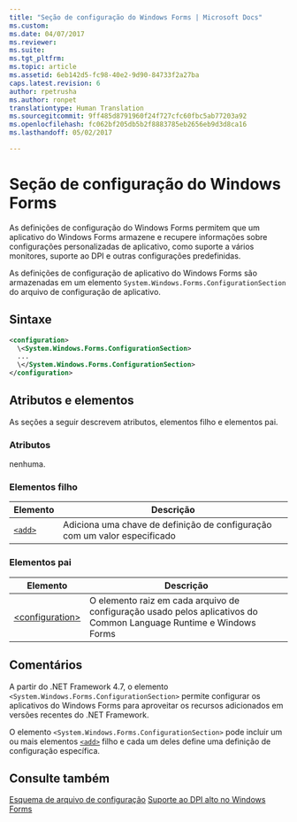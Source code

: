 ```yaml
---
title: "Seção de configuração do Windows Forms | Microsoft Docs"
ms.custom: 
ms.date: 04/07/2017
ms.reviewer: 
ms.suite: 
ms.tgt_pltfrm: 
ms.topic: article
ms.assetid: 6eb142d5-fc98-40e2-9d90-84733f2a27ba
caps.latest.revision: 6
author: rpetrusha
ms.author: ronpet
translationtype: Human Translation
ms.sourcegitcommit: 9ff485d8791960f24f727cfc60fbc5ab77203a92
ms.openlocfilehash: fc062bf205db5b2f8883785eb2656eb9d3d8ca16
ms.lasthandoff: 05/02/2017

---
```

# <a name="windows-forms-configuration-section"></a>Seção de configuração do Windows Forms
As definições de configuração do Windows Forms permitem que um aplicativo do Windows Forms armazene e recupere informações sobre configurações personalizadas de aplicativo, como suporte a vários monitores, suporte ao DPI e outras configurações predefinidas.

As definições de configuração de aplicativo do Windows Forms são armazenadas em um elemento `System.Windows.Forms.ConfigurationSection` do arquivo de configuração de aplicativo.

## <a name="syntax"></a>Sintaxe

```xml
<configuration>
  \<System.Windows.Forms.ConfigurationSection>
  ...
  \</System.Windows.Forms.ConfigurationSection>
</configuration>
```

## <a name="attributes-and-elements"></a>Atributos e elementos

As seções a seguir descrevem atributos, elementos filho e elementos pai.

### <a name="attributes"></a>Atributos

nenhuma.

### <a name="child-elements"></a>Elementos filho

Elemento  |Descrição |
---------|---------|
[`<add>`](../../../../../docs/framework/configure-apps/file-schema/winforms/windows-forms-add-configuration-element.md) | Adiciona uma chave de definição de configuração com um valor especificado |

### <a name="parent-elements"></a>Elementos pai

Elemento  |Descrição |
---------|---------|
[\<configuration>](../configuration-element.md) | O elemento raiz em cada arquivo de configuração usado pelos aplicativos do Common Language Runtime e Windows Forms |

## <a name="remarks"></a>Comentários

A partir do .NET Framework 4.7, o elemento `<System.Windows.Forms.ConfigurationSection>` permite configurar os aplicativos do Windows Forms para aproveitar os recursos adicionados em versões recentes do .NET Framework. 

O elemento `<System.Windows.Forms.ConfigurationSection>` pode incluir um ou mais elementos [`<add>`](../../../../../docs/framework/configure-apps/file-schema/winforms/windows-forms-add-configuration-element.md) filho e cada um deles define uma definição de configuração específica.

## <a name="see-also"></a>Consulte também

[Esquema de arquivo de configuração](../index.md)
[Suporte ao DPI alto no Windows Forms](../../../../../docs/framework/winforms/high-dpi-support-in-windows-forms.md)

